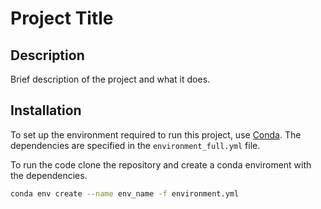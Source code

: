 # Project Title

## Description
Brief description of the project and what it does.

## Installation

To set up the environment required to run this project, use [Conda](https://docs.conda.io/). The dependencies are specified in the `environment_full.yml` file.

To run the code clone the repository and create a conda enviroment with the dependencies. 

```bash 
conda env create --name env_name -f environment.yml
```
